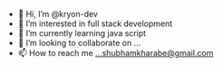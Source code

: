 - 👋 Hi, I’m @kryon-dev
- 👀 I’m interested in full stack development
- 🌱 I’m currently learning java script
- 💞️ I’m looking to collaborate on ...
- 📫 How to reach me ...shubhamkharabe@gmail.com

